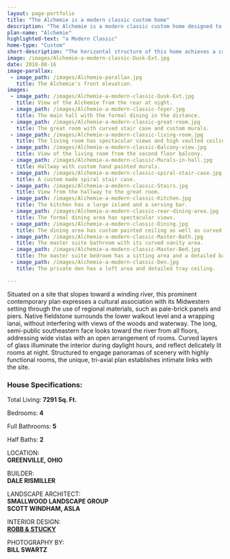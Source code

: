 ```yaml
---
layout: page-portfolio
title: "The Alchemie is a modern classic custom home"
description: "The Alchemie is a modern classic custom home designed to blend in and compliment it's midwestern location."
plan-name: "Alchemie"
highlighted-text: "a Modern Classic"
home-type: "Custom"
short-description: "The horizontal structure of this home achieves a careful balance with layered, asymmetrical gables and multifaceted rooms that add depth and texture to the elevation. My primary focus was on the relationship of the home to the landscape: the house is open to the south, facing the water, and the main living areas border a nearly continuous wall of glass. With roots in the Midwest, my clients wanted a clear link between the indigenous surroundings and the postmodern sensibility of the home, so I added regional brick accents and created an open silo-style form for the dining room."
image: /images/Alchemie-a-modern-classic-Dusk-Ext.jpg
date: 2018-08-16
image-parallax:
 - image_path: /images/Alchemie-parallax.jpg
   title: The Alchemie's front elevation.
images:
 - image_path: /images/Alchemie-a-modern-classic-Dusk-Ext.jpg
   title: View of the Alchemie from the rear at night.
 - image_path: /images/Alchemie-a-modern-classic-foyer.jpg
   title: The main hall with the formal dining in the distance.
 - image_path: /images/Alchemie-a-modern-classic-great-room.jpg
   title: The great room with curved stair case and custom murals.
 - image_path: /images/Alchemie-a-modern-classic-living-room.jpg
   title: The living room has spectacular views and high vaulted ceilings.
 - image_path: /images/Alchemie-a-modern-classic-Balcony-view.jpg
   title: View of the living room from the second floor balcony.
 - image_path: /images/Alchemie-a-modern-classic-Murals-in-hall.jpg
   title: Hallway with custom hand painted murals.
 - image_path: /images/Alchemie-a-modern-classic-spiral-stair-case.jpg
   title: A custom made spiral stair case.
 - image_path: /images/Alchemie-a-modern-classic-Stairs.jpg
   title: View from the hallway to the great room.
 - image_path: /images/Alchemie-a-modern-classic-Kitchen.jpg
   title: The kitchen has a large island and a serving bar.
 - image_path: /images/Alchemie-a-modern-classic-rear-dining-area.jpg
   title: The formal dining area has spectacular views.
 - image_path: /images/Alchemie-a-modern-classic-Dining.jpg
   title: The dining area has custom painted ceiling as well as curved windows surrounding it.
 - image_path: /images/Alchemie-a-modern-classic-Master-Bath.jpg
   title: The master suite bathroom with its curved vanity area.
 - image_path: /images/Alchemie-a-modern-classic-Master-Bed.jpg
   title: The master suite bedroom has a sitting area and a detailed barrel ceiling.
 - image_path: /images/Alchemie-a-modern-classic-Den.jpg
   title: The private den has a loft area and detailed tray ceiling.

---
```


Situated on a site that slopes toward a winding river, this prominent contemporary plan expresses a cultural association with its Midwestern setting through the use of regional materials, such as pale-brick panels and piers. Native fieldstone surrounds the lower walkout level and a wrapping lanai, without interfering with views of the woods and waterway. The long, semi-public southeastern face looks toward the river from all floors, addressing wide vistas with an open arrangement of rooms. Curved layers of glass illuminate the interior during daylight hours, and reflect delicately lit rooms at night. Structured to engage panoramas of scenery with highly functional rooms, the unique, tri-axial plan establishes intimate
links with the site.

### House Specifications:
Total Living: **7291 Sq. Ft.**

Bedrooms: **4**

Full Bathrooms: **5**  

Half Baths: **2**  


LOCATION:<br>
**GREENVILLE, OHIO**


BUILDER:<br>
**DALE RISMILLER**


LANDSCAPE ARCHITECT:<br>
**SMALLWOOD LANDSCAPE GROUP**<br>
**SCOTT WINDHAM, ASLA**


INTERIOR DESIGN:<br>
**[ROBB & STUCKY](http://www.robbstuckyintl.com)**


PHOTOGRAPHY BY:<br>
**BILL SWARTZ**
